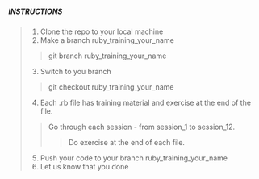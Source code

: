##### INSTRUCTIONS
>1. Clone the repo to your local machine
>2. Make a branch ruby_training_your_name
>>	git branch ruby_training_your_name
>3. Switch to you branch
>> 	git checkout ruby_training_your_name
>4. Each .rb file has training material and exercise at the end of the file. 
>>   Go through each session - from session_1 to session_12. 
>>>   Do exercise at the end of each file.
>5. Push your code to your branch ruby_training_your_name
>6. Let us know that you done